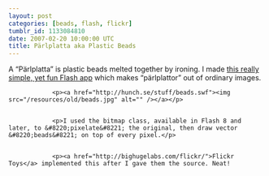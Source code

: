 ```yaml
---
layout: post
categories: [beads, flash, flickr]
tumblr_id: 1133084810  
date: 2007-02-20 10:00:00 UTC
title: Pärlplatta aka Plastic Beads
---
```


A “Pärlplatta” is plastic beads melted together by ironing.
			I made <a href="http://hunch.se/stuff/beads.swf">this really simple, yet fun Flash app</a> which makes “pärlplattor” out of ordinary images.</p>


				<p><a href="http://hunch.se/stuff/beads.swf"><img src="/resources/old/beads.jpg" alt="" /></a></p>


				<p>I used the bitmap class, available in Flash 8 and later, to &#8220;pixelate&#8221; the original, then draw vector &#8220;beads&#8221; on top of every pixel.</p>


				<p><a href="http://bighugelabs.com/flickr/">Flickr Toys</a> implemented this after I gave them the source. Neat!
